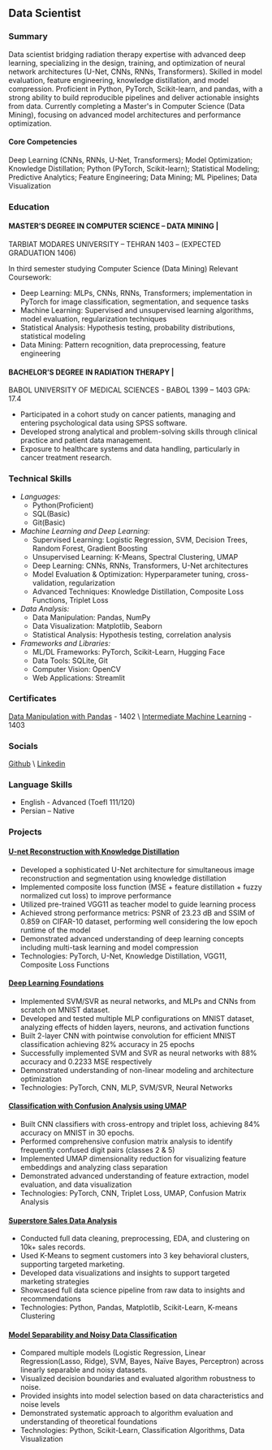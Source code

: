 ## Data Scientist
### Summary
Data scientist bridging radiation therapy expertise with advanced deep learning, specializing in the design, training, and optimization of neural network architectures (U-Net, CNNs, RNNs, Transformers). Skilled in model evaluation, feature engineering, knowledge distillation, and model compression. Proficient in Python, PyTorch, Scikit-learn, and pandas, with a strong ability to build reproducible pipelines and deliver actionable insights from data. Currently completing a Master's in Computer Science (Data Mining), focusing on advanced model architectures and performance optimization.

#### Core Competencies
Deep Learning (CNNs, RNNs, U-Net, Transformers);    Model Optimization;    Knowledge Distillation;    Python (PyTorch, Scikit-learn);    Statistical Modeling;    Predictive Analytics;    Feature Engineering;    Data Mining;    ML Pipelines;    Data Visualization

### Education
#### MASTER’S DEGREE IN COMPUTER SCIENCE – DATA MINING |
TARBIAT MODARES UNIVERSITY – TEHRAN
1403 – (EXPECTED GRADUATION 1406)

In third semester studying Computer Science (Data Mining)
Relevant Coursework:
+	Deep Learning: MLPs, CNNs, RNNs, Transformers; implementation in PyTorch for image classification, segmentation, and sequence tasks
+	Machine Learning: Supervised and unsupervised learning algorithms, model evaluation, regularization techniques
+	Statistical Analysis: Hypothesis testing, probability distributions, statistical modeling
+	Data Mining: Pattern recognition, data preprocessing, feature engineering

#### BACHELOR’S DEGREE IN RADIATION THERAPY |
BABOL UNIVERSITY OF MEDICAL SCIENCES - BABOL
1399 – 1403		GPA: 17.4
+	Participated in a cohort study on cancer patients, managing and entering psychological data using SPSS software.
+	Developed strong analytical and problem-solving skills through clinical practice and patient data management.
+	Exposure to healthcare systems and data handling, particularly in cancer treatment research.

### Technical Skills
* _Languages:_
  - Python(Proficient)
  - SQL(Basic)
  - Git(Basic)
* _Machine Learning and Deep Learning:_
  - Supervised Learning: Logistic Regression, SVM, Decision Trees, Random Forest, Gradient Boosting
  - Unsupervised Learning: K-Means, Spectral Clustering, UMAP
  - Deep Learning: CNNs, RNNs, Transformers, U-Net architectures
  - Model Evaluation & Optimization: Hyperparameter tuning, cross-validation, regularization
  - Advanced Techniques: Knowledge Distillation, Composite Loss Functions, Triplet Loss
* _Data Analysis:_
  - Data Manipulation: Pandas, NumPy
  - Data Visualization: Matplotlib, Seaborn
  - Statistical Analysis: Hypothesis testing, correlation analysis
* _Frameworks and Libraries:_
  - ML/DL Frameworks: PyTorch, Scikit-Learn, Hugging Face
  - Data Tools: SQLite, Git
  - Computer Vision: OpenCV
  - Web Applications: Streamlit

### Certificates
[Data Manipulation with Pandas](https://www.kaggle.com/learn/certification/mmofidi/pandas) - 1402 \\ 
[Intermediate Machine Learning](https://www.kaggle.com/learn/certification/mmofidi/intermediate-machine-learning) - 1403

### Socials
[Github](https://github.com/MMofidikhajeh) \\ 
[Linkedin](https://www.linkedin.com/in/mohammad-mofidikhajeh)

### Language Skills
+ English - Advanced (Toefl 111/120)
+ Persian – Native

### Projects
#### [U-net Reconstruction with Knowledge Distillation](https://github.com/MMofidikhajeh/Unet_Reconstruction_Knowledge_Distillation)
+	Developed a sophisticated U-Net architecture for simultaneous image reconstruction and segmentation using knowledge distillation
+	Implemented composite loss function (MSE + feature distillation + fuzzy normalized cut loss) to improve performance
+	Utilized pre-trained VGG11 as teacher model to guide learning process
+	Achieved strong performance metrics: PSNR of 23.23 dB and SSIM of 0.859 on CIFAR-10 dataset, performing well considering the low epoch runtime of the model
+	Demonstrated advanced understanding of deep learning concepts including multi-task learning and model compression
+	Technologies: PyTorch, U-Net, Knowledge Distillation, VGG11, Composite Loss Functions

#### [Deep Learning Foundations](https://github.com/MMofidikhajeh/Deep_Learning_Foundations)
+	Implemented SVM/SVR as neural networks, and MLPs and CNNs from scratch on MNIST dataset.
+	Developed and tested multiple MLP configurations on MNIST dataset, analyzing effects of hidden layers, neurons, and activation functions
+	Built 2-layer CNN with pointwise convolution for efficient MNIST classification achieving 82% accuracy in 25 epochs
+	Successfully implemented SVM and SVR as neural networks with 88% accuracy and 0.2233 MSE respectively
+	Demonstrated understanding of non-linear modeling and architecture optimization
+	Technologies: PyTorch, CNN, MLP, SVM/SVR, Neural Networks

#### [Classification with Confusion Analysis using UMAP](https://github.com/MMofidikhajeh/Confusion_Triplet_Umap)
+	Built CNN classifiers with cross-entropy and triplet loss, achieving 84% accuracy on MNIST in 30 epochs.
+	Performed comprehensive confusion matrix analysis to identify frequently confused digit pairs (classes 2 & 5)
+	Implemented UMAP dimensionality reduction for visualizing feature embeddings and analyzing class separation
+	Demonstrated advanced understanding of feature extraction, model evaluation, and data visualization
+	Technologies: PyTorch, CNN, Triplet Loss, UMAP, Confusion Matrix Analysis

#### [Superstore Sales Data Analysis](https://github.com/MMofidikhajeh/Superstore_Analysis)
+	Conducted full data cleaning, preprocessing, EDA, and clustering on 10k+ sales records.
+	Used K-Means to segment customers into 3 key behavioral clusters, supporting targeted marketing.
+	Developed data visualizations and insights to support targeted marketing strategies
+	Showcased full data science pipeline from raw data to insights and recommendations
+	Technologies: Python, Pandas, Matplotlib, Scikit-Learn, K-means Clustering

#### [Model Separability and Noisy Data Classification](https://github.com/MMofidikhajeh/LinSep_Noise_Classify_Test)
+	Compared multiple models (Logistic Regression, Linear Regression(Lasso, Ridge),  SVM, Bayes, Naïve Bayes, Perceptron) across linearly separable and noisy datasets.
+	Visualized decision boundaries and evaluated algorithm robustness to noise. 
+	Provided insights into model selection based on data characteristics and noise levels
+	Demonstrated systematic approach to algorithm evaluation and understanding of theoretical foundations
+	Technologies: Python, Scikit-Learn, Classification Algorithms, Data Visualization

